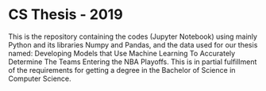 # CS Thesis - 2019

This is the repository containing the codes (Jupyter Notebook) using mainly Python and its libraries Numpy and Pandas, and the data used for our thesis named: Developing Models that Use Machine Learning To Accurately Determine The Teams Entering the NBA Playoffs. This is in partial fulfillment of the requirements for getting a degree in the Bachelor of Science in Computer Science.
